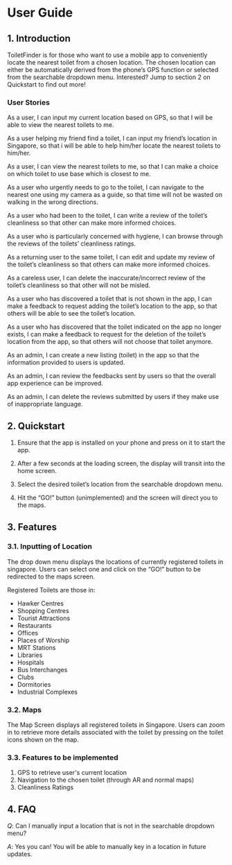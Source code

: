 # User Guide


## 1. Introduction
ToiletFinder is for those who want to use a mobile app to conveniently locate the nearest toilet from a chosen location. The chosen location can either be automatically derived from the phone’s GPS function or selected from the searchable dropdown menu. Interested? Jump to section 2 on Quickstart to find out more!

### User Stories

As a user, I can input my current location based on GPS, so that I will be able to view the nearest toilets to me.

As a user helping my friend find a toilet, I can input my friend’s location in Singapore, so that i will be able to help him/her locate the nearest toilets to him/her.

As a user, I can view the nearest toilets to me, so that I can make a choice on which toilet to use base which is closest to me.

As a user who urgently needs to go to the toilet, I can navigate to the nearest one using my camera as a guide, so that time will not be wasted on walking in the wrong directions.

As a user who had been to the toilet, I can write a review of the toilet’s cleanliness so that other can make more informed choices.

As a user who is particularly concerned with hygiene, I can browse through the reviews of the toilets’ cleanliness ratings.

As a returning user to the same toilet, I can edit and update my review of the toilet’s cleanliness so that others can make more informed choices.

As a careless user, I can delete the inaccurate/incorrect review of the toilet’s cleanliness so that other will not be misled.

As a user who has discovered a toilet that is not shown in the app, I can make a feedback to request adding the toilet’s location to the app, so that others will be able to see the toilet’s location.

As a user who has discovered that the toilet indicated on the app no longer exists, I can make a feedback to request for the deletion of the toilet’s location from the app, so that others will not choose that toilet anymore.

As an admin, I can create a new listing (toilet) in the app so that the information provided to users is updated.

As an admin, I can review the feedbacks sent by users so that the overall app experience can be improved.

As an admin, I can delete the reviews submitted by users if they make use of inappropriate language.


## 2. Quickstart
1. Ensure that the app is installed on your phone and press on it to start the app.

2. After a few seconds at the loading screen, the display will transit into the home screen.

			

3. Select the desired toilet’s location from the searchable dropdown menu.



4. Hit the “GO!” button (unimplemented) and the screen will direct you to the maps.

## 3. Features

### 3.1. Inputting of Location

The drop down menu displays the locations of currently registered toilets in singapore. Users can select one and click on the “GO!” button to be redirected to the maps screen.

Registered Toilets are those in:
* Hawker Centres
* Shopping Centres
* Tourist Attractions
* Restaurants
* Offices
* Places of Worship
* MRT Stations
* Libraries
* Hospitals
* Bus Interchanges
* Clubs
* Dormitories
* Industrial Complexes

### 3.2. Maps
The Map Screen displays all registered toilets in Singapore. Users can zoom in to retrieve more details associated with the toilet by pressing on the toilet icons shown on the map.

### 3.3. Features to be implemented
1. GPS to retrieve user's current location
2. Navigation to the chosen toilet (through AR and normal maps)
3. Cleanliness Ratings


## 4. FAQ
*Q*: Can I manually input a location that is not in the searchable dropdown menu?

*A*: Yes you can! You will be able to manually key in a location in future updates.
